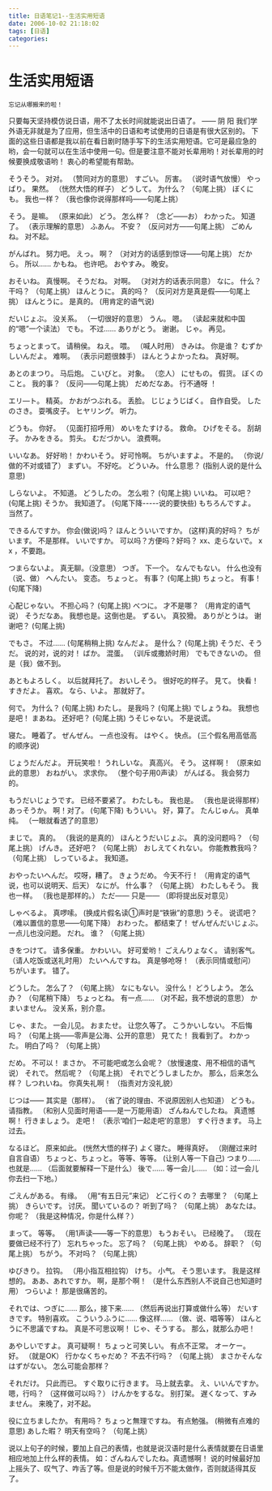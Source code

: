 ```yaml
---
title: 日语笔记1--生活实用短语
date: 2006-10-02 21:18:02
tags: [日语]
categories: 
---
```


# 生活实用短语
    忘记从哪搬来的啦！

只要每天坚持模仿说日语，用不了太长时间就能说出日语了。 
—— 阴 阳 
我们学外语无非就是为了应用，但生活中的日语和考试使用的日语是有很大区别的。 
下面的这些日语都是我以前在看日剧时随手写下的生活实用短语。它可是最应急的哟，会一句就可以在生活中使用一句。但是要注意不能对长辈用哟！对长辈用的时候要换成敬语哟！ 衷心的希望能有帮助。 

<!--more-->

そうそう。 对对。 （赞同对方的意思） 
すごい。 厉害。 （说时语气放慢） 
やっぱり。 果然。 （恍然大悟的样子） 
どうして。 为什么？ （句尾上挑） 
ぼくにも。 我也一样？ （我也像你说得那样吗——句尾上挑） 


そう。 是嘛。 （原来如此） 
どう。 怎么样？ （念ど——お） 
わかった。 知道了。 （表示理解的意思） 
ふあん。 不安？ （反问对方——句尾上挑） 
ごめんね。 对不起。 


がんばれ。 努力吧。 
えっ。 啊？ （对对方的话感到惊讶——句尾上挑） 
だから。 所以…… 
かもね。 也许吧。 
おやすみ。 晚安。 


おそいね。 真慢啊。 
そうだね。 对啊。 （对对方的话表示同意） 
なに。 什么？干吗？ （句尾上挑） 
ほんとうに。 真的吗？ （反问对方是真是假——句尾上挑） 
ほんとうに。 是真的。 (用肯定的语气说) 


だいじょぶ。 没关系。 （一切很好的意思） 
うん。 嗯。 （读起来就和中国的“嗯”一个读法） 
でも。 不过…… 
ありがとう。 谢谢。 
じゃ。 再见。 


ちょっとまって。 请稍侯。 
ねえ。 喂。 （喊人时用） 
きみは。 你是谁？ 
むずかしいんだよ。 难啊。 （表示问题很棘手） 
ほんとうよかったね。 真好啊。 


あとのまつり。 马后炮。 
こいびと。 对象。 （恋人） 
にせもの。 假货。 
ぼくのこと。 我的事？ （反问——句尾上挑） 
だめだなあ。 行不通呀 ！ 


エリ—ト。 精英。 
かおがつぶれる。 丢脸。 
じじょうじばく。 自作自受。 
したのさき。 耍嘴皮子。 
ヒヤリング。 听力。 


どうも。 你好。 （见面打招呼用） 
めいをたすける。 救命。 
ひげをそる。 刮胡子。 
かみをきる。 剪头。 
むだづかい。 浪费啊。 


いいなあ。 好好哟！ 
かわいそう。 好可怜啊。 
ちがいますよ。 不是的。 （你说/做的不对或错了） 
まずい。 不好吃。 
どういみ。 什么意思？ (指别人说的是什么意思) 


しらないよ。 不知道。 
どうしたの。 怎么啦？ (句尾上挑) 
いいね。 可以吧？ (句尾上挑) 
そうか。 我知道了。 (句尾下降-----说的要快些) 
もちろんですよ。 当然了。 


できるんですか。 你会(做说)吗？ 
ほんとういいですか。 (这样)真的好吗？ 
ちがいます。 不是那样。 
いいですか。 可以吗？方便吗？好吗？ 
xx、走らないで。 x x ，不要跑。 


つまらないよ。 真无聊。（没意思） 
つぎ。 下一个。 
なんでもない。 什么也没有（说、做） 
へんたい。 变态。 
ちょっと。 有事？ (句尾上挑) 
ちょっと。 有事！ (句尾下降) 


心配じゃない。 不担心吗？ (句尾上挑) 
べつに。 才不是哪？ （用肯定的语气说） 
そうだなあ。 我想也是。这倒也是。 
ずるい。 真狡猾。 
ありがとうは。 谢谢吧？ (句尾上挑) 


でもさ。 不过…… (句尾稍稍上挑) 
なんだよ。 是什么？ (句尾上挑) 
そうだ、そうだ。 说的对，说的对！ 
ばか。 混蛋。 （训斥或撒娇时用） 
でもできないの。 但是（我）做不到。 


あともよろしく。 以后就拜托了。 
おいしそう。 很好吃的样子。 
見て。 快看！ 
すきだよ。 喜欢。 
なら、いよ。 那就好了。 


何で。 为什么？ (句尾上挑) 
わたし。 是我吗？ (句尾上挑) 
でしょうね。 我想也是吧！ 
まあね。 还好吧？ (句尾上挑) 
うそじゃない。 不是说谎。 


寝た。 睡着了。 
ぜんぜん。 一点也没有。 
はやく。 快点。 (三个假名用高低高的顺序说) 


じょうだんだよ。 开玩笑啦！ 
うれしいな。 真高兴。 
そう。 这样啊！ （原来如此的意思） 
おねがい。 求求你。 （整个句子用0声读） 
がんばる。 我会努力的。 

もうだいじょうです。 已经不要紧了。 
わたしも。 我也是。 （我也是说得那样） 
あっそうか。 啊！对了。 (句尾下降) 
もういい。 好，算了。 
たんじゅん。 真单纯。 （一眼就看透了的意思） 

まじで。 真的。 （我说的是真的） 
ほんとうだいじょぶ。 真的没问题吗？ （句尾上挑） 
げんき。 还好吧？ （句尾上挑） 
おしえてくれない。 你能教教我吗？ （句尾上挑） 
しっているよ。 我知道。 

おやったいへんだ。 哎呀，糟了。 
きょうだめ。 今天不行！ （用肯定的语气说，也可以说明天、后天） 
なにが。 什么事？ （句尾上挑） 
わたしもそう。 我也一样。 （我也是那样的。） 
ただ—— 只是—— （即将提出反对意见） 

しゃべるよ。 真啰嗦。 (换成片假名读①声时是“铁锹”的意思) 
うそ。 说谎吧？ （难以置信的意思——句尾下降） 
おわった。 都结束了！ 
ぜんぜんだいじょぶ。 一点儿也没问题。 
だれ。 谁？ （句尾上挑） 

きをつけて。 请多保重。 
かわいい。 好可爱哟！ 
ごえんりょなく。 请别客气。 （请人吃饭或送礼时用） 
たいへんですね。 真是够呛呀！ （表示同情或慰问） 
ちがいます。 错了。 

どうした。 怎么了？ （句尾上挑） 
なにもない。 没什么！ 
どうしよう。 怎么办？ （句尾稍下降） 
ちょっとね。 有一点…… （对不起，我不想说的意思） 
かまいません。 没关系，别介意。 

じゃ、また。 一会儿见。 
おまたせ。 让您久等了。 
こうかいしない。 不后悔吗？ （句尾上挑——零声是公海、公开的意思） 
見てた！ 我看到了。 
わかった。 明白了吗？ （句尾上挑） 

だめ。 不可以！ 
まさか。 不可能吧或怎么会呢？（放慢速度、用不相信的语气说） 
それで。 然后呢？ （句尾上挑） 
それでどうしましたか。 那么，后来怎么样？ 
しつれいね。 你真失礼啊！ （指责对方没礼貌） 

じつは—— 其实是（那样）。 （省了说的理由、不说原因别人也知道） 
どうも。 请指教。 （和别人见面时用语——是一万能用语） 
ざんねんでしたね。 真遗憾啊！ 
行きましょう。 走吧！ （表示‘咱们一起走吧’的意思） 
すぐ行きます。 马上过去。 

なるほど。 原来如此。 (恍然大悟的样子) 
よく寝た。 睡得真好。 （刚醒过来时自言自语） 
ちょっと、ちょっと。 等等、等等。 (让别人等一下自己) 
つまり…… 也就是…… （后面就要解释一下是什么） 
後で…… 等一会儿…… （如：过一会儿你去扫一下地。） 

ごえんがある。 有缘。 （用“有五日元”来记） 
どこ行くの？ 去哪里？ （句尾上挑） 
きらいです。 讨厌。 
聞いているの？ 听到了吗？ （句尾上挑） 
あなたは。 你呢？ （我是这种情况，你是什么样？） 

まって。 等等。 （用1声读——等一下的意思） 
もうおそい。 已经晚了。 （现在要做已经不行了） 
忘れちゃった。 忘了吗？ （句尾上挑） 
やめる。 辞职？ （句尾上挑） 
ちがう。 不对吗？ （句尾上挑） 

ゆびきり。 拉钩。 （用小指互相拉钩） 
けち。 小气。 
そう思います。 我是这样想的。 
ああ、あれですか。 啊，是那个啊！ （是什么东西别人不说自己也知道时用） 
つらいよ！ 那是很痛苦的。 

それでは、つぎに…… 那么，接下来…… （然后再说出打算或做什么等） 
だいすきです。 特别喜欢。 
こういうふうに…… 像这样…… （做、说、唱等等） 
ほんとうに不思議ですね。 真是不可思议啊！ 
じゃ、そうする。 那么，就那么办吧！ 

あやしいですよ。 真可疑啊！ 
ちょっと可笑しい。 有点不正常。 
オーケー。 好。 （就是OK） 
行かなくちゃだめ？ 不去不行吗？ （句尾上挑） 
まさかそんなはずがない。 怎么可能会那样？ 

それだけ。 只此而已。 
すぐ取りに行きます。 马上就去拿。 
え、いいんですか。 嗯，行吗？ （这样做可以吗？） 
けんかをするな。 别打架。 
遅くなって、すみません。 来晚了，对不起。 

役に立ちましたか。 有用吗？ 
ちょっと無理ですね。 有点勉强。 (稍微有点难的意思) 
あした暇？ 明天有空吗？ （句尾上挑） 

说以上句子的时候，要加上自己的表情，也就是说汉语时是什么表情就要在日语里相应地加上什么样的表情。 
如：ざんねんでしたね。真遗憾啊！ 
说的时候最好加上摇头了、叹气了、咋舌了等。但是说的时候千万不能太做作，否则就适得其反了。